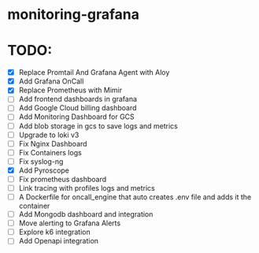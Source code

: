 # monitoring-grafana


# TODO:
- [x] Replace Promtail And Grafana Agent with Aloy
- [X] Add Grafana OnCall
- [X] Replace Prometheus with Mimir
- [ ] Add frontend dashboards in grafana
- [ ] Add Google Cloud billing dashboard
- [ ] Add Monitoring Dashboard for GCS
- [ ] Add blob storage in gcs to save logs and metrics
- [ ] Upgrade to loki v3
- [ ] Fix Nginx Dashboard
- [ ] Fix Containers logs
- [ ] Fix syslog-ng
- [x] Add Pyroscope
- [ ] Fix prometheus dashboard
- [ ] Link tracing with profiles logs and metrics
- [ ] A Dockerfile for oncall_engine that auto creates .env file and adds it the container
- [ ] Add Mongodb dashboard and integration
- [ ] Move alerting to Grafana Alerts
- [ ] Explore k6 integration
- [ ] Add Openapi integration